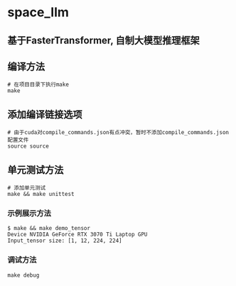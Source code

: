 # space_llm

## 基于FasterTransformer, 自制大模型推理框架


## 编译方法
```shell
# 在项目目录下执行make
make
```

## 添加编译链接选项
```shell
# 由于cuda对compile_commands.json有点冲突，暂时不添加compile_commands.json配置文件
source source
```

## 单元测试方法
```shell
# 添加单元测试
make && make unittest
```
### 示例展示方法
```shell
$ make && make demo_tensor
Device NVIDIA GeForce RTX 3070 Ti Laptop GPU
Input_tensor size: [1, 12, 224, 224]
```

### 调试方法
```shell
make debug
```

